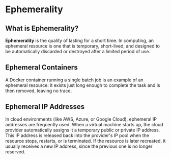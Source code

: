 
# Ephemerality

## What is Ephemerality?

**Ephemerality** is the quality of lasting for a short time.
In computing, an ephemeral resource is one that is temporary, short-lived, and designed to be automatically discarded or 
destroyed after a limited period of use.

## Ephemeral Containers

A Docker container running a single batch job is an example of an ephemeral resource: 
it exists just long enough to complete the task and is then removed, leaving no trace.

## Ephemeral IP Addresses

In cloud environments (like AWS, Azure, or Google Cloud), ephemeral IP addresses are frequently used. 
When a virtual machine starts up, the cloud provider automatically assigns it a temporary public or private IP address. 
This IP address is released back into the provider's IP pool when the resource stops, restarts, or is terminated.
If the resource is later recreated, it usually receives a new IP address, since the previous one is no longer reserved.
